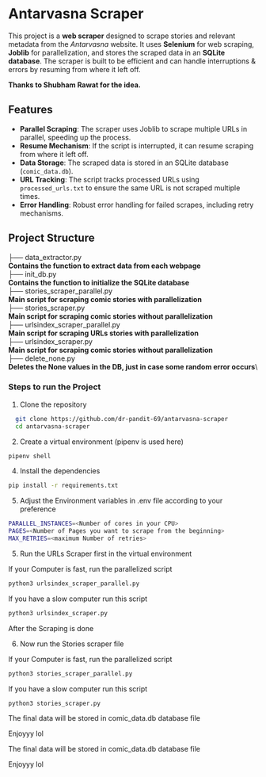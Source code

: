 # Antarvasna Scraper

This project is a **web scraper** designed to scrape stories and relevant metadata from the *Antarvasna* website. It uses **Selenium** for web scraping, **Joblib** for parallelization, and stores the scraped data in an **SQLite database**. The scraper is built to be efficient and can handle interruptions & errors by resuming from where it left off.

**Thanks to Shubham Rawat for the idea.**

## Features

- **Parallel Scraping**: The scraper uses Joblib to scrape multiple URLs in parallel, speeding up the process.
- **Resume Mechanism**: If the script is interrupted, it can resume scraping from where it left off.
- **Data Storage**: The scraped data is stored in an SQLite database (`comic_data.db`).
- **URL Tracking**: The script tracks processed URLs using `processed_urls.txt` to ensure the same URL is not scraped multiple times.
- **Error Handling**: Robust error handling for failed scrapes, including retry mechanisms.

## Project Structure

├── data_extractor.py \
**Contains the function to extract data from each webpage**\
├── init_db.py \
**Contains the function to initialize the SQLite database**\
├── stories_scraper_parallel.py \
**Main script for scraping comic stories with parallelization**\
├── stories_scraper.py \
**Main script for scraping comic stories without parallelization**\
├── urlsindex_scraper_parallel.py \
**Main script for scraping URLs stories with parallelization**\
├── urlsindex_scraper.py \
**Main script for scraping comic stories without parallelization**\
├── delete_none.py \
**Deletes the None values in the DB, just in case some random error occurs**\



### Steps to run the Project

1. Clone the repository

```bash
  git clone https://github.com/dr-pandit-69/antarvasna-scraper
  cd antarvasna-scraper
```

2. Create a virtual environment (pipenv is used here)

```bash
pipenv shell
```
4. Install the dependencies

```bash
pip install -r requirements.txt
```
5. Adjust the Environment variables in .env file according to your preference

```bash
PARALLEL_INSTANCES=<Number of cores in your CPU>
PAGES=<Number of Pages you want to scrape from the beginning>
MAX_RETRIES=<maximum Number of retries>
```

5. Run the URLs Scraper first in the virtual environment

If your Computer is fast, run the parallelized script

```bash
python3 urlsindex_scraper_parallel.py
```
If you have a slow computer run this script

```bash
python3 urlsindex_scraper.py
```

After the Scraping is done

6. Now run the Stories scraper file

If your Computer is fast, run the parallelized script

```bash
python3 stories_scraper_parallel.py
```
If you have a slow computer run this script

```bash
python3 stories_scraper.py
```

The final data will be stored in comic_data.db database file


Enjoyyy lol


The final data will be stored in comic_data.db database file


Enjoyyy lol
